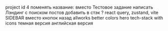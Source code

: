 project id 4 поменять название: вместо Тестовое задание написать Лэндинг с поиском постов
добавить в стэк ? react query, zustand, vite
SIDEBAR вместо кнопок назад
allworks better colors
hero tech-stack with icons
темная версия
английская версия